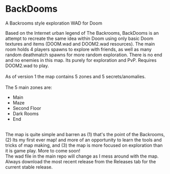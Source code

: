# BackDooms
 A Backrooms style exploration WAD for Doom

Based on the Internet urban legend of The Backrooms, BackDooms is an attempt to recreate the same idea within Doom using only basic Doom textures and items (DOOM.wad and DOOM2.wad resources). The main room holds 4 players spawns to explore with friends, as well as many random deathmatch spawns for more random exploration. There is no end and no enemies in this map. Its purely for exploration and PvP. Requires DOOM2.wad to play.
<br>
<br>
As of version 1 the map contains 5 zones and 5 secrets/anomalies.
<br>
<br>
The 5 main zones are:
* Main
* Maze
* Second Floor
* Dark Rooms
* End
<br>
The map is quite simple and barren as (1) that's the point of the Backrooms, (2) Its my first ever map! and more of an opportunity to learn the tools and tricks of map making, and (3) the map is more focused on exploration than it is game play. More to come soon!
<br>
The wad file in the main repo will change as I mess around with the map. Always download the most recent release from the Releases tab for the current stable release.
